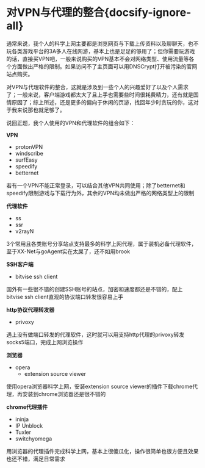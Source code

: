 # 对VPN与代理的整合{docsify-ignore-all}

通常来说，我个人的科学上网主要都是浏览网页与下载上传资料以及聊聊天，也不玩各类游戏平台的3A多人在线网游，基本上也是足足的够用了；但你需要玩游戏的话，直接买VPN吧，一般来说购买的VPN基本不会对网络类型、使用流量等各个方面做出严格的限制。如果访问不了主页面可以用DNSCrypt打开被污染的官网站点购买。

对VPN与代理软件的整合，这就是涉及到一些个人的兴趣爱好了以及个人需求了；一般来说，客户端游戏都太大了且上手也需要些时间很耗费精力，还有就是国情原因了；综上所述，还是更多的偏向于休闲的页游，找回年少时贪玩的你，这对于我来说那也就足够了。

说回正题，我个人使用的VPN和代理软件的组合如下：

**VPN**

* protonVPN
* windscribe
* surfEasy
* speedify
* betternet

若有一个VPN不能正常登录，可以结合其他VPN共同使用；除了betternet和speedify限制游戏与下载行为外，其余的VPN均未做出严格的网络类型上的限制

**代理软件**

* ss
* ssr
* v2rayN

3个常用且各类账号分享站点支持最多的科学上网代理，属于装机必备代理软件，至于XX-Net与goAgent实在太屎了，还不如用brook

**SSH客户端**

* bitvise ssh client

国外有一些很不错的创建SSH账号的站点，加密和速度都还是不错的，配上bitvise ssh client直观的协议端口转发很容易上手

**http协议代理转发器**

*  privoxy

遇上没有做端口转发的代理软件，这时就可以用支持http代理的privoxy转发socks5端口，完成上网浏览操作

**浏览器**

* opera
   *  extension source viewer

使用opera浏览器科学上网，安装extension source viewer的插件下载chrome代理，再安装到chrome浏览器还是很不错的

**chrome代理插件**

* ininja
* IP Unblock
* Tuxler
* switchyomega

用浏览器的代理插件完成科学上网，基本上很傻瓜化，操作很简单也很方便且效果也还不错，满足日常需求

